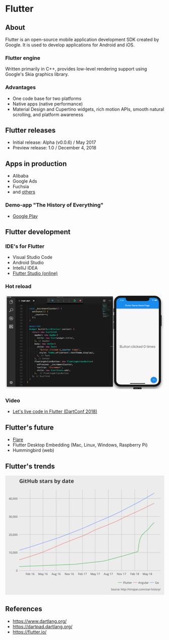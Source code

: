 # Flutter

## About

Flutter is an open-source mobile application development SDK created by Google. It is used to develop applications for Android and iOS.

### Flutter engine

Written primarily in C++, provides low-level rendering support using Google's Skia graphics library.

### Advantages

* One code base for two platforms
* Native apps (native performance)
* Material Design and Cupertino widgets, rich motion APIs, smooth natural scrolling, and platform awareness

## Flutter releases

* Initial release: Alpha (v0.0.6) / May 2017
* Preview release: 1.0 / December 4, 2018

## Apps in production

* Alibaba
* Google Ads
* Fuchsia
* and [others](https://itsallwidgets.com/)

### Demo-app "The History of Everything"

* [Google Play](https://play.google.com/store/apps/details?id=com.twodimensions.timeline)

## Flutter development

### IDE's for Flutter

* Visual Studio Code
* Android Studio
* IntelliJ IDEA
* [Flutter Studio (online)](https://flutterstudio.app/)

### Hot reload

![](images/Flutter-hot-reload.gif)

### Video

* [Let's live code in Flutter (DartConf 2018)](https://www.youtube.com/watch?v=iflV0D0d1zQ)

## Flutter's future

* [Flare](https://www.2dimensions.com/about-flare)
* Flutter Desktop Embedding (Mac, Linux, Windows, Raspberry Pi)
* Hummingbird (web)

## Flutter's trends

![](images/Flutter-Release-Preview-1-GitHub-Star-Tracker-Growth-by-Date.png)

## References

* https://www.dartlang.org/
* https://dartpad.dartlang.org/
* https://flutter.io/
